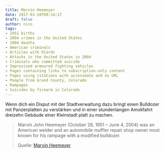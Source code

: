 ```yaml
---
title: Marvin Heemeyer
date: 2017-03-28T09:14:17
draft: false
author: nico
tags:
- 1951 births
- 2004 crimes in the United States
- 2004 deaths
- American criminals
- Articles with hCards
- Attacks in the United States in 2004
- Criminals who committed suicide
- Improvised armoured fighting vehicles
- Pages containing links to subscription-only content
- Pages using citations with accessdate and no URL
- People from Grand County, Colorado
- Rampages
- Suicides by firearm in Colorado
---
```


Wenn dich ein Disput mit der Stadtverwaltung dazu bringt einen Bulldozer mit Panzerplatten zu verstärken und in einer stundenlangen Amokfahrt dreizehn Gebäude einer Kleinstadt platt zu machen.

> Marvin John Heemeyer (October 28, 1951 – June 4, 2004) was an American welder
> and an automobile muffler repair shop owner most known for his rampage with a
> modified bulldozer.
>
> Quelle: [Marvin Heemeyer](https://en.wikipedia.org/wiki/Marvin_Heemeyer)
